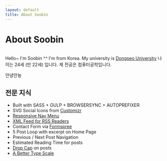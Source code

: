 ```yaml
---
layout: default
title: About Soobin
---
```


<div class="post">
	<h1 class="pageTitle">About Soobin</h1>
	<img src="{{ '/assets/img/soobin.jpg' | prepend: site.baseurl }}" alt="">
	<p class="intro">Hello~ I'm Soobin ^^ I'm from Korea. My university is <a href="http://www.dongseo.ac.kr/">Dongseo University</a> 나이는 24세 (만 22세) 입니다. 제 전공은 컴퓨터공학입니다.</p>
	<p>안녕안뇽</p>
	<h2>전문 지식</h2>
	<ul>
		<li>Built with SASS + GULP + BROWSERSYNC + AUTOPREFIXER</li>
  		<li>SVG Social Icons from <a href="http://customizr.net/icons/">Customizr</a></li>
  		<li><a href="http://responsive-nav.com/">Responsive Nav Menu</a></li>
  		<li><a href="https://github.com/snaptortoise/jekyll-rss-feeds">XML Feed for RSS Readers</a></li>
  		<li>Contact Form via <a href="http://formspree.io/">Formspree</a></li>
      <li>5 Post Loop with excerpt on Home Page</li>
  		<li>Previous / Next Post Navigation</li>
      <li>Estimated Reading Time for posts</li>
  		<li><a href="https://github.com/adobe-webplatform/dropcap.js">Drop Cap</a> on posts</li>
  		<li><a href="http://typecast.com/blog/a-more-modern-scale-for-web-typography">A Better Type Scale</a></li>
  	</ul>
</div>
